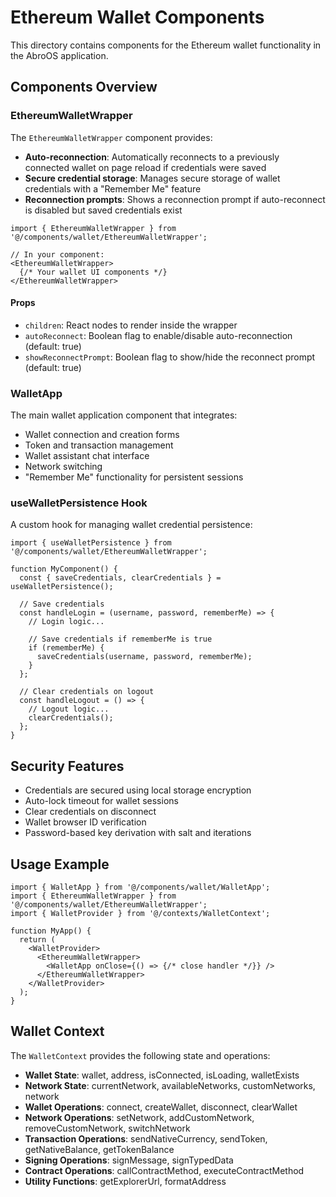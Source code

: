 # Ethereum Wallet Components

This directory contains components for the Ethereum wallet functionality in the AbroOS application.

## Components Overview

### EthereumWalletWrapper

The `EthereumWalletWrapper` component provides:

- **Auto-reconnection**: Automatically reconnects to a previously connected wallet on page reload if credentials were saved
- **Secure credential storage**: Manages secure storage of wallet credentials with a "Remember Me" feature
- **Reconnection prompts**: Shows a reconnection prompt if auto-reconnect is disabled but saved credentials exist

```tsx
import { EthereumWalletWrapper } from '@/components/wallet/EthereumWalletWrapper';

// In your component:
<EthereumWalletWrapper>
  {/* Your wallet UI components */}
</EthereumWalletWrapper>
```

#### Props

- `children`: React nodes to render inside the wrapper
- `autoReconnect`: Boolean flag to enable/disable auto-reconnection (default: true)
- `showReconnectPrompt`: Boolean flag to show/hide the reconnect prompt (default: true)

### WalletApp

The main wallet application component that integrates:

- Wallet connection and creation forms
- Token and transaction management
- Wallet assistant chat interface
- Network switching
- "Remember Me" functionality for persistent sessions

### useWalletPersistence Hook

A custom hook for managing wallet credential persistence:

```tsx
import { useWalletPersistence } from '@/components/wallet/EthereumWalletWrapper';

function MyComponent() {
  const { saveCredentials, clearCredentials } = useWalletPersistence();
  
  // Save credentials
  const handleLogin = (username, password, rememberMe) => {
    // Login logic...
    
    // Save credentials if rememberMe is true
    if (rememberMe) {
      saveCredentials(username, password, rememberMe);
    }
  };
  
  // Clear credentials on logout
  const handleLogout = () => {
    // Logout logic...
    clearCredentials();
  };
}
```

## Security Features

- Credentials are secured using local storage encryption
- Auto-lock timeout for wallet sessions
- Clear credentials on disconnect
- Wallet browser ID verification
- Password-based key derivation with salt and iterations

## Usage Example

```tsx
import { WalletApp } from '@/components/wallet/WalletApp';
import { EthereumWalletWrapper } from '@/components/wallet/EthereumWalletWrapper';
import { WalletProvider } from '@/contexts/WalletContext';

function MyApp() {
  return (
    <WalletProvider>
      <EthereumWalletWrapper>
        <WalletApp onClose={() => {/* close handler */}} />
      </EthereumWalletWrapper>
    </WalletProvider>
  );
}
```

## Wallet Context

The `WalletContext` provides the following state and operations:

- **Wallet State**: wallet, address, isConnected, isLoading, walletExists
- **Network State**: currentNetwork, availableNetworks, customNetworks, network
- **Wallet Operations**: connect, createWallet, disconnect, clearWallet
- **Network Operations**: setNetwork, addCustomNetwork, removeCustomNetwork, switchNetwork
- **Transaction Operations**: sendNativeCurrency, sendToken, getNativeBalance, getTokenBalance
- **Signing Operations**: signMessage, signTypedData
- **Contract Operations**: callContractMethod, executeContractMethod
- **Utility Functions**: getExplorerUrl, formatAddress 